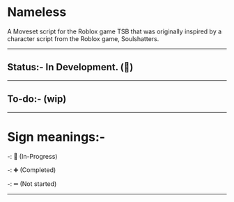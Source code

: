 # Nameless
A Moveset script for the Roblox game TSB that was originally inspired by a character script from the Roblox game, Soulshatters.

----------------------------------------------------------------

## Status:- In Development. (🟰)

----------------------------------------------------------------

## To-do:- (wip)

----------------------------------------------------------------

# Sign meanings:-

-: 🟰 (In-Progress)

-: ➕ (Completed)

-: ➖ (Not started)

----------------------------------------------------------------
